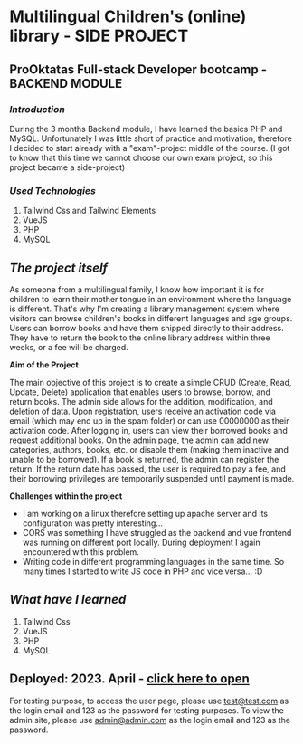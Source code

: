 # Multilingual Children's (online) library - SIDE PROJECT
## ProOktatas Full-stack Developer bootcamp - BACKEND MODULE

### **_Introduction_**
During the 3 months Backend module, I have learned the basics PHP and MySQL. Unfortunately I was little short of practice and motivation, therefore I decided to start already with a "exam"-project middle of the course. (I got to know that this time we cannot choose our own exam project, so this project became a side-project)

### **_Used Technologies_**
1. Tailwind Css and Tailwind Elements
2. VueJS
3. PHP
4. MySQL

## **_The project itself_**
As someone from a multilingual family, I know how important it is for children to learn their mother tongue in an environment where the language is different. That's why I'm creating a library management system where visitors can browse children's books in different languages and age groups. Users can borrow books and have them shipped directly to their address. They have to return the book to the online library address within three weeks, or a fee will be charged.

**Aim of the Project**

The main objective of this project is to create a simple CRUD (Create, Read, Update, Delete) application that enables users to browse, borrow, and return books. The admin side allows for the addition, modification, and deletion of data. Upon registration, users receive an activation code via email (which may end up in the spam folder) or can use 00000000 as their activation code. After logging in, users can view their borrowed books and request additional books. On the admin page, the admin can add new categories, authors, books, etc. or disable them (making them inactive and unable to be borrowed). If a book is returned, the admin can register the return. If the return date has passed, the user is required to pay a fee, and their borrowing privileges are temporarily suspended until payment is made.

**Challenges within the project**
* I am working on a linux therefore setting up apache server and its configuration was pretty interesting...
* CORS was something I have struggled as the backend and vue frontend was running on different port locally. During deployment I again encountered with this problem. 
* Writing code in different programming languages in the same time. So many times I started to write JS code in PHP and vice versa... :D 

## **_What have I learned_**
1. Tailwind Css
2. VueJS
3. PHP
4. MySQL

## Deployed: 2023. April -  [click here to open]( https://online-library-ochre.vercel.app/)

For testing purpose, to access the user page, please use test@test.com as the login email and 123 as the password for testing purposes. To view the admin site, please use admin@admin.com as the login email and 123 as the password.


